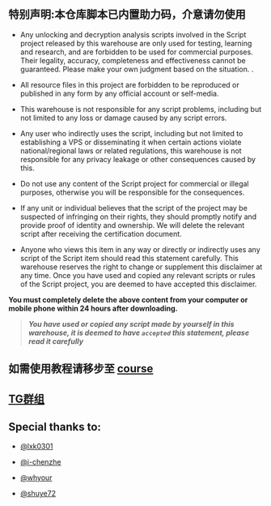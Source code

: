 ## 特别声明:本仓库脚本已内置助力码，介意请勿使用

* Any unlocking and decryption analysis scripts involved in the Script project released by this warehouse are only used for testing, learning and research, and are forbidden to be used for commercial purposes. Their legality, accuracy, completeness and effectiveness cannot be guaranteed. Please make your own judgment based on the situation. .

* All resource files in this project are forbidden to be reproduced or published in any form by any official account or self-media.

* This warehouse is not responsible for any script problems, including but not limited to any loss or damage caused by any script errors.

* Any user who indirectly uses the script, including but not limited to establishing a VPS or disseminating it when certain actions violate national/regional laws or related regulations, this warehouse is not responsible for any privacy leakage or other consequences caused by this.

* Do not use any content of the Script project for commercial or illegal purposes, otherwise you will be responsible for the consequences.

* If any unit or individual believes that the script of the project may be suspected of infringing on their rights, they should promptly notify and provide proof of identity and ownership. We will delete the relevant script after receiving the certification document.

* Anyone who views this item in any way or directly or indirectly uses any script of the Script item should read this statement carefully. This warehouse reserves the right to change or supplement this disclaimer at any time. Once you have used and copied any relevant scripts or rules of the Script project, you are deemed to have accepted this disclaimer.

 **You must completely delete the above content from your computer or mobile phone within 24 hours after downloading.**  </br>
> ***You have used or copied any script made by yourself in this warehouse, it is deemed to have `accepted` this statement, please read it carefully*** 

## 如需使用教程请移步至 [course](https://www.kancloud.cn/zfeng3242_/zfeng1005/2318693)

## [TG群组](https://t.me/JD_DX1005)

## Special thanks to:

* [@lxk0301](https://gitee.com/lxk0301) 

* [@i-chenzhe](https://github.com/i-chenzhe) 

* [@whyour](https://github.com/whyour) 

* [@shuye72](https://gihub.com/wuzhi04)